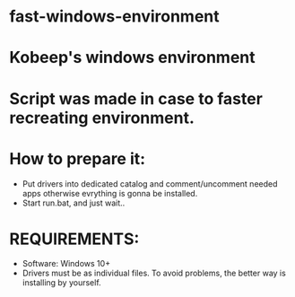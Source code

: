 # fast-windows-environment
# Kobeep's windows environment


# Script was made in case to faster recreating environment.

# How to prepare it:
- Put drivers into dedicated catalog and comment/uncomment needed apps otherwise evrything is gonna be installed.
- Start run.bat, and just wait..




# REQUIREMENTS:
- Software: Windows 10+
- Drivers must be as individual files. To avoid problems, the better way is installing by yourself.
